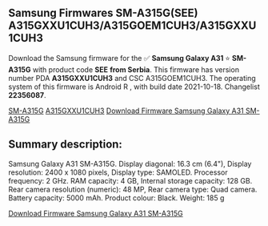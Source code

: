 <h2>Samsung Firmwares SM-A315G(SEE) A315GXXU1CUH3/A315GOEM1CUH3/A315GXXU1CUH3</h2>
Download the Samsung firmware for the ✅ <strong>Samsung Galaxy A31 </strong> ⭐ <strong>SM-A315G</strong> with product code <strong>SEE</strong> <strong> from Serbia</strong>. This firmware has version number PDA <strong>A315GXXU1CUH3</strong> and CSC A315GOEM1CUH3. The operating system of this firmware is Android R , with build date 2021-10-18. Changelist <strong>22356087</strong>.


[SM-A315G](https://samfirm.shop/samsung/model/SM-A315G)
[A315GXXU1CUH3](https://samfirm.shop/samsung/pda/A315GXXU1CUH3)
[Download Firmware Samsung Galaxy A31 SM-A315G](https://samfirm.shop/samsung/firmware/466025)
<h2>Summary description:</h2>
<p>Samsung Galaxy A31 SM-A315G. Display diagonal: 16.3 cm (6.4"), Display resolution: 2400 x 1080 pixels, Display type: SAMOLED. Processor frequency: 2 GHz. RAM capacity: 4 GB, Internal storage capacity: 128 GB. Rear camera resolution (numeric): 48 MP, Rear camera type: Quad camera. Battery capacity: 5000 mAh. Product colour: Black. Weight: 185 g</p>


[Download Firmware Samsung Galaxy A31 SM-A315G](https://samfirm.shop/samsung/firmware/466025)

